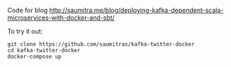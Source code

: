 Code for blog http://saumitra.me/blog/deploying-kafka-dependent-scala-microservices-with-docker-and-sbt/

To try it out:

```
git clone https://github.com/saumitras/kafka-twitter-docker
cd kafka-twitter-docker
docker-compose up
```
